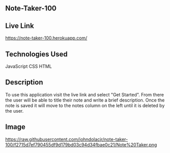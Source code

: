 ## Note-Taker-100

## Live Link
https://note-taker-100.herokuapp.com/

## Technologies Used
JavaScript
CSS
HTML

## Description 
To use this application visit the live link and select "Get Started". From there the user will be able to title their note and write a brief description. Once the note is saved it will move to the notes column on the left until it is deleted by the user. 

## Image
https://raw.githubusercontent.com/johndolacjr/note-taker-100/f2715d7ef790455df9d179bd03c94d34fbae0c21/Note%20Taker.png
